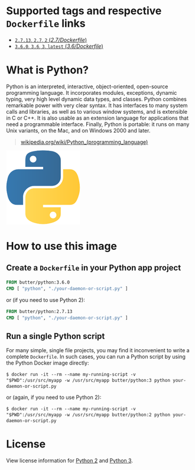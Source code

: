 # Supported tags and respective `Dockerfile` links

-	[`2.7.13`, `2.7`, `2` (*2.7/Dockerfile*)](https://github.com/butter/docker-python/blob/a248f4583c5f788e1af02016f762cdc323ee5765/2.7/Dockerfile)
-	[`3.6.0`, `3.6`, `3`, `latest` (*3.6/Dockerfile*)](https://github.com/butter/docker-python/blob/7eca63adca38729424a9bab957f006f5caad870f/3.6/Dockerfile)

# What is Python?

Python is an interpreted, interactive, object-oriented, open-source programming language. It incorporates modules, exceptions, dynamic typing, very high level dynamic data types, and classes. Python combines remarkable power with very clear syntax. It has interfaces to many system calls and libraries, as well as to various window systems, and is extensible in C or C++. It is also usable as an extension language for applications that need a programmable interface. Finally, Python is portable: it runs on many Unix variants, on the Mac, and on Windows 2000 and later.

> [wikipedia.org/wiki/Python_(programming_language)](https://en.wikipedia.org/wiki/Python_%28programming_language%29)

![logo](https://raw.githubusercontent.com/docker-library/docs/01c12653951b2fe592c1f93a13b4e289ada0e3a1/python/logo.png)

# How to use this image

## Create a `Dockerfile` in your Python app project

```dockerfile
FROM butter/python:3.6.0
CMD [ "python", "./your-daemon-or-script.py" ]
```

or (if you need to use Python 2):

```dockerfile
FROM butter/python:2.7.13
CMD [ "python", "./your-daemon-or-script.py" ]
```

## Run a single Python script

For many simple, single file projects, you may find it inconvenient to write a complete `Dockerfile`. In such cases, you can run a Python script by using the Python Docker image directly:

```console
$ docker run -it --rm --name my-running-script -v "$PWD":/usr/src/myapp -w /usr/src/myapp butter/python:3 python your-daemon-or-script.py
```

or (again, if you need to use Python 2):

```console
$ docker run -it --rm --name my-running-script -v "$PWD":/usr/src/myapp -w /usr/src/myapp butter/python:2 python your-daemon-or-script.py
```

# License

View license information for [Python 2](https://docs.python.org/2/license.html) and [Python 3](https://docs.python.org/3/license.html).
